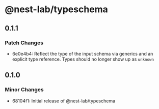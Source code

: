# @nest-lab/typeschema

## 0.1.1

### Patch Changes

- 6e0e4b4: Reflect the type of the input schema via generics and an explicit type reference. Types should no longer show up as `unknown`

## 0.1.0

### Minor Changes

- 68104f1: Initial release of @nest-lab/typeschema

